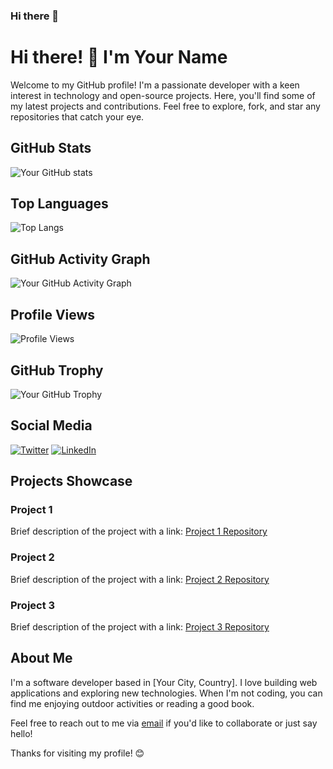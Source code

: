 ### Hi there 👋


<!--
**Bensonqjy/Bensonqjy** is a ✨ _special_ ✨ repository because its `README.md` (this file) appears on your GitHub profile.

Here are some ideas to get you started:

- 🔭 I’m currently working on ...
- 🌱 I’m currently learning ...
- 👯 I’m looking to collaborate on ...
- 🤔 I’m looking for help with ...
- 💬 Ask me about ...
- 📫 How to reach me: ...
- 😄 Pronouns: ...
- ⚡ Fun fact: ...
-->
# Hi there! 👋 I'm Your Name

Welcome to my GitHub profile! I'm a passionate developer with a keen interest in technology and open-source projects. Here, you'll find some of my latest projects and contributions. Feel free to explore, fork, and star any repositories that catch your eye.

## GitHub Stats

![Your GitHub stats](https://github-readme-stats.vercel.app/api?username=yourusername&show_icons=true&count_private=true&hide=prs,issues)

## Top Languages

![Top Langs](https://github-readme-stats.vercel.app/api/top-langs/?username=yourusername&layout=compact)

## GitHub Activity Graph

![Your GitHub Activity Graph](https://activity-graph.herokuapp.com/graph?username=yourusername)

## Profile Views

![Profile Views](https://komarev.com/ghpvc/?username=yourusername)

## GitHub Trophy

![Your GitHub Trophy](https://github-profile-trophy.vercel.app/?username=yourusername)

## Social Media

[![Twitter](https://img.shields.io/badge/Twitter-%40yourusername-blue)](https://twitter.com/yourusername)
[![LinkedIn](https://img.shields.io/badge/LinkedIn-YourName-blue)](https://www.linkedin.com/in/yourprofile)

## Projects Showcase

### Project 1

Brief description of the project with a link:
[Project 1 Repository](https://github.com/yourusername/project1)

### Project 2

Brief description of the project with a link:
[Project 2 Repository](https://github.com/yourusername/project2)

### Project 3

Brief description of the project with a link:
[Project 3 Repository](https://github.com/yourusername/project3)

## About Me

I'm a software developer based in [Your City, Country]. I love building web applications and exploring new technologies. When I'm not coding, you can find me enjoying outdoor activities or reading a good book.

Feel free to reach out to me via [email](mailto:youremail@example.com) if you'd like to collaborate or just say hello!

Thanks for visiting my profile! 😊
